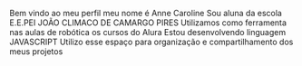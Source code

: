 Bem vindo ao meu perfil 
meu nome é Anne Caroline 
Sou aluna da escola E.E.PEI JOÃO CLIMACO DE CAMARGO PIRES 
Utilizamos como ferramenta nas aulas de robótica os cursos do Alura 
Estou desenvolvendo linguagem JAVASCRIPT 
Utilizo esse espaço para organização e compartilhamento dos meus projetos 

